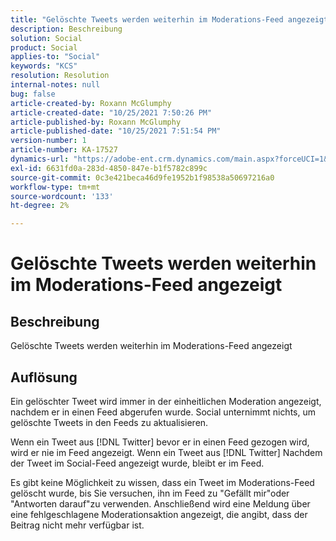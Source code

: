```yaml
---
title: "Gelöschte Tweets werden weiterhin im Moderations-Feed angezeigt"
description: Beschreibung
solution: Social
product: Social
applies-to: "Social"
keywords: "KCS"
resolution: Resolution
internal-notes: null
bug: false
article-created-by: Roxann McGlumphy
article-created-date: "10/25/2021 7:50:26 PM"
article-published-by: Roxann McGlumphy
article-published-date: "10/25/2021 7:51:54 PM"
version-number: 1
article-number: KA-17527
dynamics-url: "https://adobe-ent.crm.dynamics.com/main.aspx?forceUCI=1&pagetype=entityrecord&etn=knowledgearticle&id=4d279fc8-cc35-ec11-b6e6-000d3a3485ea"
exl-id: 6631fd0a-283d-4850-847e-b1f5782c899c
source-git-commit: 0c3e421beca46d9fe1952b1f98538a50697216a0
workflow-type: tm+mt
source-wordcount: '133'
ht-degree: 2%

---
```


# Gelöschte Tweets werden weiterhin im Moderations-Feed angezeigt

## Beschreibung

Gelöschte Tweets werden weiterhin im Moderations-Feed angezeigt

## Auflösung


Ein gelöschter Tweet wird immer in der einheitlichen Moderation angezeigt, nachdem er in einen Feed abgerufen wurde. Social unternimmt nichts, um gelöschte Tweets in den Feeds zu aktualisieren.

Wenn ein Tweet aus [!DNL Twitter] bevor er in einen Feed gezogen wird, wird er nie im Feed angezeigt. Wenn ein Tweet aus [!DNL Twitter] Nachdem der Tweet im Social-Feed angezeigt wurde, bleibt er im Feed.

Es gibt keine Möglichkeit zu wissen, dass ein Tweet im Moderations-Feed gelöscht wurde, bis Sie versuchen, ihn im Feed zu &quot;Gefällt mir&quot;oder &quot;Antworten darauf&quot;zu verwenden. Anschließend wird eine Meldung über eine fehlgeschlagene Moderationsaktion angezeigt, die angibt, dass der Beitrag nicht mehr verfügbar ist.
